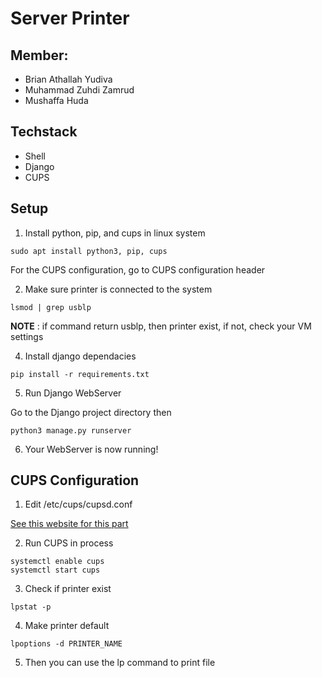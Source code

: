 # Server Printer

## Member:
- Brian Athallah Yudiva
- Muhammad Zuhdi Zamrud
- Mushaffa Huda

## Techstack
- Shell
- Django
- CUPS

## Setup

1. Install python, pip, and cups in linux system

```shell
sudo apt install python3, pip, cups
```

For the CUPS configuration, go to CUPS configuration header

2. Make sure printer is connected to the system

```shell
lsmod | grep usblp
```
**NOTE** : if command return usblp, then printer exist, if not, check your VM settings

4. Install django dependacies

```shell
pip install -r requirements.txt
```

5. Run Django WebServer

Go to the Django project directory then

```shell
python3 manage.py runserver
```

6. Your WebServer is now running!

## CUPS Configuration

1. Edit /etc/cups/cupsd.conf

[See this website for this part](https://www.suse.com/support/kb/doc/?id=000017214)

2. Run CUPS in process

```shell
systemctl enable cups
systemctl start cups
```

3. Check if printer exist

```shell
lpstat -p
```

4. Make printer default

```shell
lpoptions -d PRINTER_NAME
```

5. Then you can use the lp command to print file

